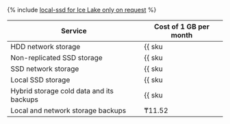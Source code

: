 {% include [local-ssd for Ice Lake only on request](../../_includes/ice-lake-local-ssd-note.md) %}

| Service                         | Cost of 1 GB per month                                              |
|----------------|---------------------------------------------------------|
| HDD network storage                       | {{ sku|KZT|mdb.cluster.network-hdd.ch|month|string }}               |
| Non-replicated SSD storage                | {{ sku|KZT|mdb.cluster.network-ssd-nonreplicated.ch|month|string }} |
| SSD network storage                       | {{ sku|KZT|mdb.cluster.network-nvme.ch|month|string }}              |
| Local SSD storage                         | {{ sku|KZT|mdb.cluster.local-nvme.ch|month|string }}                |
| Hybrid storage cold data and its backups  | {{ sku|KZT|storage.bucket.used_space.standard|pricingRate.720|month|string }} |
| Local and network storage backups         | ₸11.52                                                            |
